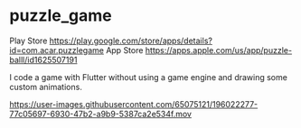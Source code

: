 # puzzle_game
Play Store
https://play.google.com/store/apps/details?id=com.acar.puzzlegame
App Store
https://apps.apple.com/us/app/puzzle-balll/id1625507191

I code a game with Flutter without using a game engine and drawing some custom animations.


https://user-images.githubusercontent.com/65075121/196022277-77c05697-6930-47b2-a9b9-5387ca2e534f.mov

